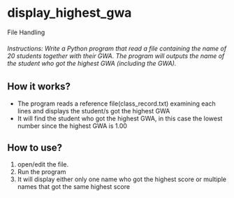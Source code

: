# display_highest_gwa
File Handling 
###### Instructions: Write a Python program that read a file containing the name of 20 students together with their GWA. The program will outputs the name of the student who got the highest GWA (including the GWA).

## How it works?
- The program reads a reference file(class_record.txt) examining each lines and displays the student/s got the highest GWA 
- It will find the student who got the highest GWA, in this case the lowest number since the highest GWA is 1.00

## How to use?
1. open/edit the file.
2. Run the program
3. It will display either only one name who got the highest score or multiple names that got the same highest score
